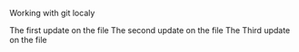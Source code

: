 Working with git localy

The first update on the file
The second update on the file
The Third update on the file